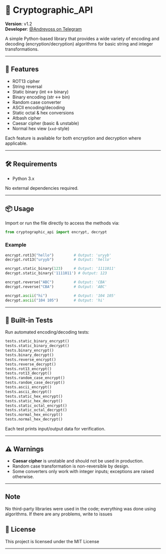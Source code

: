 # 🔐 Cryptographic_API

**Version**: v1.2  
**Developer**: [@Andreyoss on Telegram](https://t.me/Andreyoss)

A simple Python-based library that provides a wide variety of encoding and decoding (encryption/decryption) algorithms for basic string and integer transformations.

---

## 🚀 Features

- ROT13 cipher
- String reversal
- Static binary (int ↔ binary)
- Binary encoding (str ↔ bin)
- Random case converter
- ASCII encoding/decoding
- Static octal & hex conversions
- Atbash cipher
- Caesar cipher (basic & unstable)
- Normal hex view (`xxd`-style)

Each feature is available for both encryption and decryption where applicable.

---

## 🛠 Requirements

- Python 3.x

No external dependencies required.

---

## 📦 Usage

Import or run the file directly to access the methods via:

```python
from cryptographic_api import encrypt, decrypt
```

### Example

```python
encrypt.rot13("hello")         # Output: 'uryyb'
decrypt.rot13("uryyb")         # Output: 'hello'

encrypt.static_binary(123)     # Output: '1111011'
decrypt.static_binary('1111011') # Output: 123

encrypt.reverse("ABC")         # Output: 'CBA'
decrypt.reverse("CBA")         # Output: 'ABC'

encrypt.ascii("hi")            # Output: '104 105'
decrypt.ascii("104 105")       # Output: 'hi'
```

---

## 🧪 Built-in Tests

Run automated encoding/decoding tests:

```python
tests.static_binary_encrypt()
tests.static_binary_decrypt()
tests.binary_encrypt()
tests.binary_decrypt()
tests.reverse_encrypt()
tests.reverse_decrypt()
tests.rot13_encrypt()
tests.rot13_decrypt()
tests.random_case_encrypt()
tests.random_case_decrypt()
tests.ascii_encrypt()
tests.ascii_decrypt()
tests.static_hex_encrypt()
tests.static_hex_decrypt()
tests.static_octal_encrypt()
tests.static_octal_decrypt()
tests.normal_hex_encrypt()
tests.normal_hex_decrypt()
```

Each test prints input/output data for verification.

---

## ⚠️ Warnings

- **Caesar cipher** is unstable and should not be used in production.
- Random case transformation is non-reversible by design.
- Some converters only work with integer inputs; exceptions are raised otherwise.

---

## Note

No third-party libraries were used in the code; everything was done using algorithms. If there are any problems, write to issues

## 📄 License

This project is licensed under the MIT License

---
